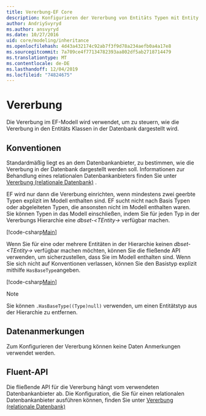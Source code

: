 ```yaml
---
title: Vererbung-EF Core
description: Konfigurieren der Vererbung von Entitäts Typen mit Entity Framework Core
author: AndriySvyryd
ms.author: ansvyryd
ms.date: 10/27/2016
uid: core/modeling/inheritance
ms.openlocfilehash: 4d43a432174c92ab7f3f9d78a234aefb0a4a17e8
ms.sourcegitcommit: 7a709ce4f77134782393aa802df5ab2718714479
ms.translationtype: MT
ms.contentlocale: de-DE
ms.lasthandoff: 12/04/2019
ms.locfileid: "74824675"
---
```

# <a name="inheritance"></a>Vererbung

Die Vererbung im EF-Modell wird verwendet, um zu steuern, wie die Vererbung in den Entitäts Klassen in der Datenbank dargestellt wird.

## <a name="conventions"></a>Konventionen

Standardmäßig liegt es an dem Datenbankanbieter, zu bestimmen, wie die Vererbung in der Datenbank dargestellt werden soll. Informationen zur Behandlung eines relationalen Datenbankanbieters finden Sie unter [Vererbung (relationale Datenbank)](relational/inheritance.md) .

EF wird nur dann die Vererbung einrichten, wenn mindestens zwei geerbte Typen explizit im Modell enthalten sind. EF sucht nicht nach Basis Typen oder abgeleiteten Typen, die ansonsten nicht im Modell enthalten waren. Sie können Typen in das Modell einschließen, indem Sie für jeden Typ in der Vererbungs Hierarchie eine *dbset-\<TEntity->* verfügbar machen.

[!code-csharp[Main](../../../samples/core/Modeling/Conventions/InheritanceDbSets.cs?highlight=3-4&name=Model)]

Wenn Sie für eine oder mehrere Entitäten in der Hierarchie keinen *dbset-\<TEntity->* verfügbar machen möchten, können Sie die fließende API verwenden, um sicherzustellen, dass Sie im Modell enthalten sind.
Wenn Sie sich nicht auf Konventionen verlassen, können Sie den Basistyp explizit mithilfe `HasBaseType`angeben.

[!code-csharp[Main](../../../samples/core/Modeling/Conventions/InheritanceModelBuilder.cs?highlight=7&name=Context)]

> [!NOTE]
> Sie können `.HasBaseType((Type)null)` verwenden, um einen Entitätstyp aus der Hierarchie zu entfernen.

## <a name="data-annotations"></a>Datenanmerkungen

Zum Konfigurieren der Vererbung können keine Daten Anmerkungen verwendet werden.

## <a name="fluent-api"></a>Fluent-API

Die fließende API für die Vererbung hängt vom verwendeten Datenbankanbieter ab. Die Konfiguration, die Sie für einen relationalen Datenbankanbieter ausführen können, finden Sie unter [Vererbung (relationale Datenbank)](relational/inheritance.md)
